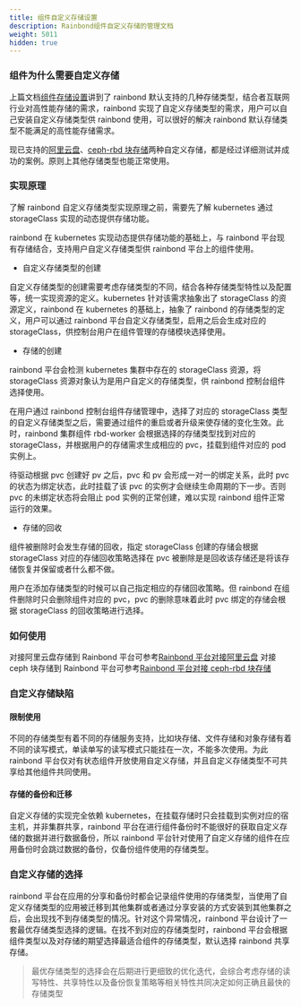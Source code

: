 ```yaml
---
title: 组件自定义存储设置
description: Rainbond组件自定义存储的管理文档
weight: 5011
hidden: true
---
```


### 组件为什么需要自定义存储

上篇文档[组件存储设置](/docs/user-manual/component-op/service-volume)讲到了 rainbond 默认支持的几种存储类型，结合者互联网行业对高性能存储的需求，rainbond 实现了自定义存储类型的需求，用户可以自己安装自定义存储类型供 rainbond 使用，可以很好的解决 rainbond 默认存储类型不能满足的高性能存储需求。

现已支持的[阿里云盘](/docs/user-manual/component-op/custom-volume/ali-disk)、[ceph-rbd 块存储](/docs/user-manual/component-op/custom-volume/ceph-rbd)两种自定义存储，都是经过详细测试并成功的案例。原则上其他存储类型也能正常使用。

### 实现原理

了解 rainbond 自定义存储类型实现原理之前，需要先了解 kubernetes 通过 storageClass 实现的动态提供存储功能。

rainbond 在 kubernetes 实现动态提供存储功能的基础上，与 rainbond 平台现有存储结合，支持用户自定义存储类型供 rainbond 平台上的组件使用。

- 自定义存储类型的创建

自定义存储类型的创建需要考虑存储类型的不同，结合各种存储类型特性以及配置等，统一实现资源的定义。kubernetes 针对该需求抽象出了 storageClass 的资源定义，rainbond 在 kubernetes 的基础上，抽象了 rainbond 的存储类型的定义，用户可以通过 rainbond 平台自定义存储类型，启用之后会生成对应的 storageClass，供控制台用户在组件管理的存储模块选择使用。

- 存储的创建

rainbond 平台会检测 kubernetes 集群中存在的 storageClass 资源，将 storageClass 资源对象认为是用户自定义的存储类型，供 rainbond 控制台组件选择使用。

在用户通过 rainbond 控制台组件存储管理中，选择了对应的 storageClass 类型的自定义存储类型之后，需要通过组件的重启或者升级来使存储的变化生效。此时，rainbond 集群组件 rbd-worker 会根据选择的存储类型找到对应的 storageClass，并根据用户的存储需求生成相应的 pvc，挂载到组件对应的 pod 实例上。

待驱动根据 pvc 创建好 pv 之后，pvc 和 pv 会形成一对一的绑定关系，此时 pvc 的状态为绑定状态，此时挂载了该 pvc 的实例才会继续生命周期的下一步。否则 pvc 的未绑定状态将会阻止 pod 实例的正常创建，难以实现 rainbond 组件正常运行的效果。

- 存储的回收

组件被删除时会发生存储的回收，指定 storageClass 创建的存储会根据 storageClass 对应的存储回收策略选择在 pvc 被删除是是回收该存储还是将该存储恢复并保留或者什么都不做。

用户在添加存储类型的时候可以自己指定相应的存储回收策略。但 rainbond 在组件删除时只会删除组件对应的 pvc，pvc 的删除意味着此时 pvc 绑定的存储会根据 storageClass 的回收策略进行选择。

### 如何使用

对接阿里云盘存储到 Rainbond 平台可参考[Rainbond 平台对接阿里云盘](/docs/user-manual/component-op/custom-volume/ali-disk#Rainbond平台对接阿里云盘)
对接 ceph 块存储到 Rainbond 平台可参考[Rainbond 平台对接 ceph-rbd 块存储](/docs/user-manual/component-op/custom-volume/ceph-rbd#Rainbond平台对接ceph-rbd块存储)

### 自定义存储缺陷

#### 限制使用

不同的存储类型有着不同的存储服务支持，比如块存储、文件存储和对象存储有着不同的读写模式，单读单写的读写模式只能挂在一次，不能多次使用。为此 rainbond 平台仅对有状态组件开放使用自定义存储，并且自定义存储类型不可共享给其他组件共同使用。

#### 存储的备份和迁移

自定义存储的实现完全依赖 kubernetes，在挂载存储时只会挂载到实例对应的宿主机，并非集群共享，rainbond 平台在进行组件备份时不能很好的获取自定义存储的数据并进行数据备份，所以 rainbond 平台针对使用了自定义存储的组件在应用备份时会跳过数据的备份，仅备份组件使用的存储类型。

### 自定义存储的选择

rainbond 平台在应用的分享和备份时都会记录组件使用的存储类型，当使用了自定义存储类型的应用被迁移到其他集群或者通过分享安装的方式安装到其他集群之后，会出现找不到存储类型的情况。针对这个异常情况，rainbond 平台设计了一套最优存储类型选择的逻辑。在找不到对应的存储类型时，rainbond 平台会根据组件类型以及对存储的期望选择最适合组件的存储类型，默认选择 rainbond 共享存储。

> 最优存储类型的选择会在后期进行更细致的优化迭代，会综合考虑存储的读写特性、共享特性以及备份恢复策略等相关特性共同决定如何正确且最快的存储类型
